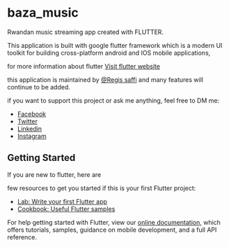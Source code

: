 # baza_music

Rwandan music streaming app created with FLUTTER.

This application is built with google flutter framework which is a modern UI toolkit for building cross-platform android and IOS mobile applications,

for more information about flutter [Visit flutter website](https://flutter.io/)

this application is maintained by [@Regis saffi](https://www.linkedin.com/in/regis-saffi-555b2215b/) and many features will continue to be added.

if you want to support this project or ask me anything, feel free to DM me:

- [Facebook](https://web.facebook.com/anonimousMe)
- [Twitter](https://twitter.com/regissaffi)
- [Linkedin](https://www.linkedin.com/in/regis-saffi-555b2215b/)
- [Instagram](https://www.instagram.com/regis_rwandan/)

## Getting Started

If you are new to flutter, here are

few resources to get you started if this is your first Flutter project:

- [Lab: Write your first Flutter app](https://flutter.io/docs/get-started/codelab)
- [Cookbook: Useful Flutter samples](https://flutter.io/docs/cookbook)

For help getting started with Flutter, view our 
[online documentation](https://flutter.io/docs), which offers tutorials, 
samples, guidance on mobile development, and a full API reference.
